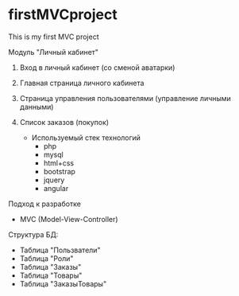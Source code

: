 # firstMVCproject
This is my first MVC project

Модуль "Личный кабинет"

1. Вход в личный кабинет (со сменой аватарки)
2. Главная страница личного кабинета
3. Страница управления пользователями (управление личными данными)
4. Список заказов (покупок)

    - Используемый стек технологий
        - php
        - mysql
        - html+css
        - bootstrap
        - jquery
        - angular

Подход к разработке
- MVC (Model-View-Controller)

Структура БД:
- Таблица "Пользватели"        
- Таблица "Роли"        
- Таблица "Заказы"        
- Таблица "Товары"        
- Таблица "ЗаказыТовары"
